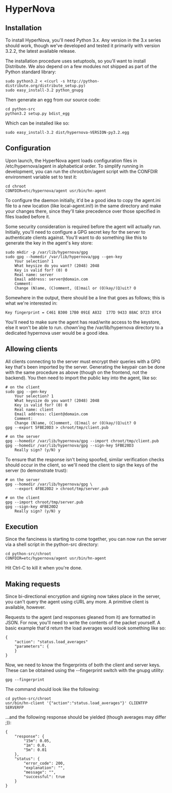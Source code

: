 HyperNova
=========

Installation
------------

To install HyperNova, you'll need Python 3.x. Any version in the 3.x series
should work, though we've developed and tested it primarily with version 3.2.2,
the latest available release.

The installation procedure uses setuptools, so you'll want to install
Distribute. We also depend on a few modules not shipped as part of the Python
standard library:

    sudo python3.2 < <(curl -s http://python-distribute.org/distribute_setup.py)
    sudo easy_install-3.2 python_gnupg

Then generate an egg from our source code:

    cd python-src
    python3.2 setup.py bdist_egg

Which can be installed like so:

    sudo easy_install-3.2 dist/hypernova-VERSION-py3.2.egg

Configuration
-------------

Upon launch, the HyperNova agent loads configuration files in
/etc/hypernova/agent in alphabetical order. To simplify running in development,
you can run the chroot/bin/agent script with the CONFDIR environment variable
set to test it:

    cd chroot
    CONFDIR=etc/hypernova/agent usr/bin/hn-agent

To configure the daemon initially, it'd be a good idea to copy the agent.ini
file to a new location (like local-agent.ini!) in the same directory and make
your changes there, since they'll take precedence over those specified in files
loaded before it.

Some security consideration is required before the agent will actually run.
Initially, you'll need to configure a GPG secret key for the server to
authenticate clients against. You'll want to do something like this to generate
the key in the agent's key store:

    sudo mkdir -p /var/lib/hypernova/gpg
    sudo gpg --homedir /var/lib/hypernova/gpg --gen-key
        Your selection? 1
        What keysize do you want? (2048) 2048
        Key is valid for? (0) 0
        Real name: server
        Email address: server@domain.com
        Comment:
        Change (N)ame, (C)omment, (E)mail or (O)kay/(Q)uit? O

Somewhere in the output, there should be a line that goes as follows; this is
what we're interested in:

    Key fingerprint = C461 B300 17B0 091E A832  177D 9433 88AC D723 87C4

You'll need to make sure the agent has read/write access to the keystore, else
it won't be able to run. chown'ing the /var/lib/hypernova directory to a
dedicated hypernova user would be a good idea.

Allowing clients
----------------

All clients connecting to the server must encrypt their queries with a GPG key
that's been imported by the server. Generating the keypair can be done with the
same procedure as above (though on the frontend, not the backend). You then need
to import the public key into the agent, like so:

    # on the client
    sudo gpg --gen-key
        Your selection? 1
        What keysize do you want? (2048) 2048
        Key is valid for? (0) 0
        Real name: client
        Email address: client@domain.com
        Comment:
        Change (N)ame, (C)omment, (E)mail or (O)kay/(Q)uit? O
    gpg --export 5FBE20D3 > chroot/tmp/client.pub

    # on the server
    gpg --homedir /var/lib/hypernova/gpg --import chroot/tmp/client.pub
    gpg --homedir /var/lib/hypernova/gpg --sign-key 5FBE20D3
        Really sign? (y/N) y

To ensure that the response isn't being spoofed, similar verification checks
should occur in the client, so we'll need the client to sign the keys of the
server (to demonstrate trust):

    # on the server
    gpg --homedir /var/lib/hypernova/gpg \
        --export 4FBE20D2 > chroot/tmp/server.pub

    # on the client
    gpg --import chroot/tmp/server.pub
    gpg --sign-key 4FBE20D2
        Really sign? (y/N) y

Execution
---------

Since the fanciness is starting to come together, you can now run the server via
a shell script in the python-src directory:

    cd python-src/chroot
    CONFDIR=etc/hypernova/agent usr/bin/hn-agent

Hit Ctrl-C to kill it when you're done.

Making requests
---------------

Since bi-directional encryption and signing now takes place in the server, you
can't query the agent using cURL any more. A primitive client is available,
however.

Requests to the agent (and responses gleaned from it) are formatted in JSON. For
now, you'll need to write the contents of the packet yourself. A basic example
that'd return the load averages would look something like so:

    {
        "action": "status.load_averages"
        "parameters": {
        }
    }

Now, we need to know the fingerprints of both the client and server keys. These
can be obtained using the --fingerprint switch with the gnupg utility:

    gpg --fingerprint

The command should look like the following:

    cd python-src/chroot
    usr/bin/hn-client '{"action":"status.load_averages"}' CLIENTFP SERVERFP

...and the following response should be yielded (though averages may differ ;)):

    {
        "response": {
            "15m": 0.05,
            "1m": 0.0,
            "5m": 0.01
        },
        "status": {
            "error_code": 200,
            "explanation": "",
            "message": "",
            "successful": true
        }
    }
